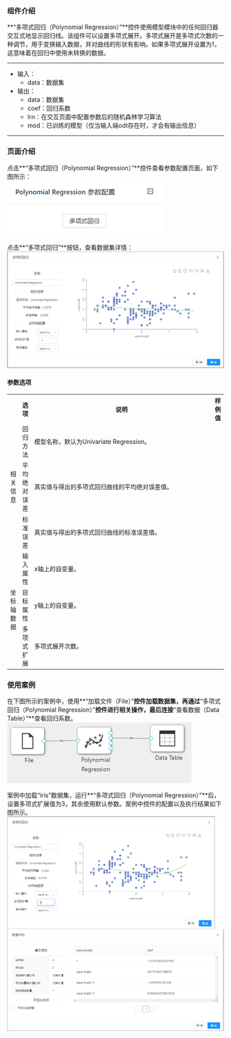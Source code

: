 ### 组件介绍
**“多项式回归（Polynomial Regression）”**控件使用模型模块中的任何回归器交互式地显示回归线。该组件可以设置多项式展开。多项式展开是多项式次数的一种调节，用于变换输入数据，并对曲线的形状有影响。如果多项式展开设置为1，这意味着在回归中使用未转换的数据。
<hr/>

- 输入：
  - data：数据集
- 输出：
  - data：数据集
  - coef：回归系数
  - lrn：在交互页面中配置参数后的随机森林学习算法
  - mod：已训练的模型（仅当输入端odt存在时，才会有输出信息）

<hr/>


### 页面介绍
点击**“多项式回归（Polynomial Regression）”**控件查看参数配置页面，如下图所示：  
![param](/img/aistudio/visualize/polynomial-regression/param.png)

点击**“多项式回归”**按钮，查看数据集详情：  
![interaction](/img/aistudio/visualize/polynomial-regression/interaction.png)

#### 参数选项
<table>
  <tr>
    <th></th>
    <th>选项</th>
    <th width="650">说明</th>
    <th>样例值</th>
  </tr>
  <tr>
      <td rowspan="3">相关信息</td> 
      <td>回归方法</td> 
      <td>
      模型名称，默认为Univariate Regression。
      </td> 
      <td></td>
  </tr>
  <tr>
      <td>平均绝对误差</td> 
      <td>
      真实值与得出的多项式回归曲线的平均绝对误差值。
      </td> 
      <td></td>
  </tr>
  <tr>
      <td>标准误差</td> 
      <td>
      真实值与得出的多项式回归曲线的标准误差值。
      </td> 
      <td></td>
  </tr>
  <tr>
      <td rowspan="3">坐标轴数据</td> 
      <td>输入属性</td> 
      <td>
      x轴上的自变量。
      </td> 
      <td></td>
  </tr>
  <tr>
      <td>目标属性</td> 
      <td>
      y轴上的自变量。
      </td> 
      <td></td>
  </tr>
  <tr>
      <td>多项式扩展</td> 
      <td>
      多项式展开次数。
      </td> 
      <td></td>
  </tr>
</table>

### 使用案例
在下图所示的案例中，使用**“加载文件（File）”**控件加载数据集，再通过**“多项式回归（Polynomial Regression）”**控件进行相关操作，最后连接**“查看数据（Data Table）”**查看回归系数。  
![workflow](/img/aistudio/visualize/polynomial-regression/workflow.png)

案例中加载“iris”数据集，运行**“多项式回归（Polynomial Regression）”**后，设置多项式扩展值为3，其余使用默认参数。案例中控件的配置以及执行结果如下图所示。  
![workflow-result](/img/aistudio/visualize/polynomial-regression/workflow-result.png)